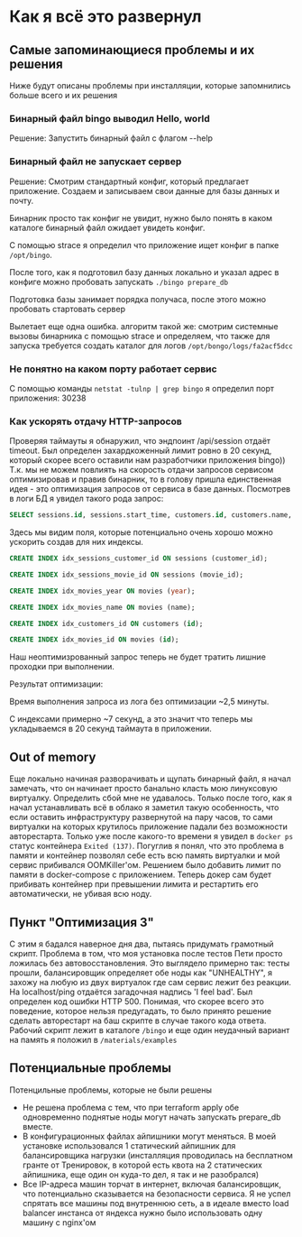 # Как я всё это развернул

## Самые запоминающиеся проблемы и их решения
Ниже будут описаны проблемы при инсталляции, которые запомнились больше всего и их решения

### Бинарный файл bingo выводил Hello, world

Решение:
Запустить бинарный файл с флагом --help

### Бинарный файл не запускает сервер

Решение:
Смотрим стандартный конфиг, который предлагает приложение.
Создаем и записываем свои данные для базы данных и почту.

Бинарник просто так конфиг не увидит, нужно было понять в каком каталоге бинарный файл ожидает увидеть конфиг.

С помощью strace я определил что приложение ищет конфиг в папке `/opt/bingo`.

После того, как я подготовил базу данных локально и указал адрес в конфиге можно пробовать запускать `./bingo prepare_db`

Подготовка базы занимает порядка получаса, после этого можно пробовать стартовать сервер

Вылетает еще одна ошибка. алгоритм такой же:
смотрим системные вызовы бинарника с помощью strace и определяем, что также для запуска требуется создать каталог для логов `/opt/bongo/logs/fa2acf5dcc`

### Не понятно на каком порту работает сервис

С помощью команды `netstat -tulnp | grep bingo` я определил порт приложения: 30238

### Как ускорять отдачу HTTP-запросов

Проверяя таймауты я обнаружил, что эндпоинт /api/session отдаёт timeout. Был определен захардкоженный лимит ровно в 20 секунд, который скорее всего оставили нам разработчики приложения bingo))
Т.к. мы не можем повлиять на скорость отдачи запросов сервисом оптимизировав и правив бинарник, то в голову пришла единственная идея - это оптимизация запросов от сервиса в базе данных. Посмотрев в логи БД я увидел такого рода запрос:

```sql
SELECT sessions.id, sessions.start_time, customers.id, customers.name, customers.surname, customers.birthday, customers.email, movies.id, movies.name, movies.year, movies.duration FROM sessions INNER JOIN customers ON sessions.customer_id = customers.id INNER JOIN movies ON sessions.movie_id = movies.id ORDER BY movies.year DESC, movies.name ASC, customers.id, sessions.id DESC LIMIT 100000
```
Здесь мы видим поля, которые потенциально очень хорошо можно ускорить создав для них индексы.

```sql
CREATE INDEX idx_sessions_customer_id ON sessions (customer_id);

CREATE INDEX idx_sessions_movie_id ON sessions (movie_id);

CREATE INDEX idx_movies_year ON movies (year);

CREATE INDEX idx_movies_name ON movies (name);

CREATE INDEX idx_customers_id ON customers (id);

CREATE INDEX idx_movies_id ON movies (id);
```
Наш неоптимизрованный запрос теперь не будет тратить лишние проходки при выполнении.

Результат оптимизации:

Время выполнения запроса из лога без оптимизации ~2,5 минуты.

С индексами примерно ~7 секунд, а это значит что теперь мы укладываемся в 20 секунд таймаута в приложении.

## Out of memory

Еще локально начиная разворачивать и щупать бинарный файл, я начал замечать, что он начинает просто банально класть мою линуксовую виртуалку. Определить сбой мне не удавалось. Только после того, как я начал устанавливать всё в облако я заметил такую особенность, что если оставить инфраструктуру развернутой на пару часов, то сами виртуалки на которых крутилось приложение падали без возможности авторестарта. Только уже после какого-то времени я увидел в `docker ps` статус контейнера `Exited (137)`. Погуглив я понял, что это проблема в памяти и контейнер позволял себе есть всю память виртуалки и мой сервис прибивался OOMKiller'ом. Решением было добавить лимит по памяти в docker-compose с приложением. Теперь докер сам будет прибивать контейнер при превышении лимита и рестартить его автоматически, не убивая всю ноду.

## Пункт "Оптимизация 3"

С этим я бадался наверное дня два, пытаясь придумать грамотный скрипт. Проблема в том, что моя установка после тестов Пети просто ложилась без автовосстановления. Это выглядело примерно так: тесты прошли, балансировщик определяет обе ноды как "UNHEALTHY", я захожу на любую из двух виртуалок где сам сервис лежит без реакции.
На localhost/ping отдаётся загадочная надпись 'I feel bad'. Был определен код ошибки HTTP 500. Понимая, что скорее всего это поведение, которое нельзя предугадать, то было принято решение сделать авторестарт на баш скрипте в случае такого кода ответа. Рабочий скрипт лежит в каталоге `/bingo` и еще один неудачный вариант на память я положил в `/materials/examples`

## Потенциальные проблемы

Потенцильные проблемы, которые не были решены

* Не решена проблема с тем, что при terraform apply обе одновременно поднятые ноды могут начать запускать prepare_db вместе.
* В конфигурационных файлах айпишники могут меняться. В моей установке использовался 1 статический айпишник для балансировщика нагрузки (инсталляция проводилась на бесплатном гранте от Тренировок, в которой есть квота на 2 статических айпишника, еще один он куда-то дел, я так и не разобрался)
* Все IP-адреса машин торчат в интернет, включая балансировщик, что потенциально сказывается на безопасности сервиса. Я не успел спрятать все машины под внутреннюю сеть, а в идеале вместо load balancer инстанса от яндекса нужно было использовать одну машину с nginx'ом